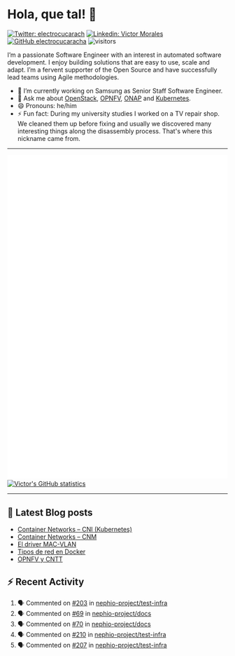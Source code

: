 # Hola, que tal! 👋

[![Twitter: electrocucarach](https://img.shields.io/twitter/follow/electrocucarach?style=social)](https://twitter.com/electrocucarach)
[![Linkedin: Victor Morales](https://img.shields.io/badge/-VictorMorales-blue?style=flat-square&logo=Linkedin&logoColor=white&link=https://www.linkedin.com/in/electrocucaracha/)](https://www.linkedin.com/in/electrocucaracha/)
[![GitHub electrocucaracha](https://img.shields.io/github/followers/electrocucaracha?label=follow&style=social)](https://github.com/electrocucaracha)
![visitors](https://visitor-badge.laobi.icu/badge?page_id=electrocucaracha.electrocucaracha)

I’m a passionate Software Engineer with an interest in automated
software development. I enjoy building solutions that are easy to use,
scale and adapt. I’m a fervent supporter of the Open Source and have
successfully lead teams using Agile methodologies.

- 🔭 I’m currently working on Samsung as Senior Staff Software
Engineer.
- 💬 Ask me about [OpenStack](https://www.openstack.org/),
[OPNFV](https://www.opnfv.org/), [ONAP](https://www.onap.org/) and
[Kubernetes](https://kubernetes.io/).
- 😄 Pronouns: he/him
- ⚡ Fun fact: During my university studies I worked on a TV repair
shop. We cleaned them up before fixing and usually we discovered many
interesting things along the disassembly process. That's where this
nickname came from.

---

![Metrics](https://github.com/electrocucaracha/electrocucaracha/blob/master/github-metrics.svg)
[![Victor's GitHub statistics](https://github-readme-stats.vercel.app/api?username=electrocucaracha)](https://github.com/anuraghazra/github-readme-stats#github-stats-card)

---

## 📘 Latest Blog posts

<!-- BLOG-POST-LIST:START -->
- [Container Networks – CNI &lpar;Kubernetes&rpar;](https://electrocucaracha.com/2021/07/05/container-networks-cni/)
- [Container Networks – CNM](https://electrocucaracha.com/2020/08/28/container-network-model/)
- [El driver MAC-VLAN](https://electrocucaracha.com/2020/07/01/el-driver-mac-vlan/)
- [Tipos de red en Docker](https://electrocucaracha.com/2020/06/13/tipos-de-red-en-docker/)
- [OPNFV y CNTT](https://electrocucaracha.com/2020/05/29/opnfv-y-cntt/)
<!-- BLOG-POST-LIST:END -->

## :zap: Recent Activity

<!--START_SECTION:activity-->
1. 🗣 Commented on [#203](https://github.com/nephio-project/test-infra/pull/203#issuecomment-1791420494) in [nephio-project/test-infra](https://github.com/nephio-project/test-infra)
2. 🗣 Commented on [#69](https://github.com/nephio-project/docs/pull/69#issuecomment-1791177179) in [nephio-project/docs](https://github.com/nephio-project/docs)
3. 🗣 Commented on [#70](https://github.com/nephio-project/docs/pull/70#issuecomment-1789620071) in [nephio-project/docs](https://github.com/nephio-project/docs)
4. 🗣 Commented on [#210](https://github.com/nephio-project/test-infra/pull/210#issuecomment-1786048637) in [nephio-project/test-infra](https://github.com/nephio-project/test-infra)
5. 🗣 Commented on [#207](https://github.com/nephio-project/test-infra/pull/207#issuecomment-1783263319) in [nephio-project/test-infra](https://github.com/nephio-project/test-infra)
<!--END_SECTION:activity-->
